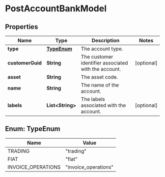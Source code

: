 

# PostAccountBankModel


## Properties

| Name | Type | Description | Notes |
|------------ | ------------- | ------------- | -------------|
|**type** | [**TypeEnum**](#TypeEnum) | The account type. |  |
|**customerGuid** | **String** | The customer identifier associated with the account. |  [optional] |
|**asset** | **String** | The asset code. |  |
|**name** | **String** | The name of the account. |  |
|**labels** | **List&lt;String&gt;** | The labels associated with the account. |  [optional] |



## Enum: TypeEnum

| Name | Value |
|---- | -----|
| TRADING | &quot;trading&quot; |
| FIAT | &quot;fiat&quot; |
| INVOICE_OPERATIONS | &quot;invoice_operations&quot; |



